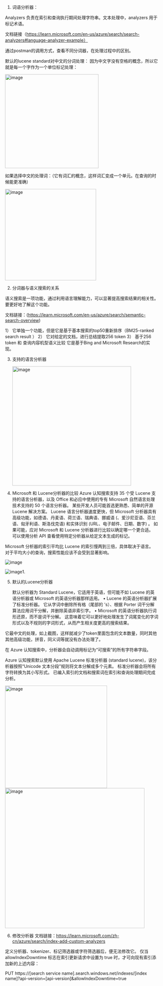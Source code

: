 1. 词语分析器：
   
Analyzers 负责在索引和查询执行期间处理字符串。文本处理中，analyzers 用于标记术语。

文档链接（https://learn.microsoft.com/en-us/azure/search/search-analyzers#language-analyzer-example）

通过postman的调用方式，查看不同分词器，在处理过程中的区别。

默认的lucene standard对中文的分词处理：
因为中文字没有空格的概念，所以它就是每一个字作为一个单位标记处理：

<img width="307" alt="image" src="https://github.com/huqianghui/Lanchain-with-Azure-Open-AI-PDF-files-and-Azure-Cognitive-Search/assets/7360524/7b33f43f-717b-46ef-b987-07be554bc9a0">


如果选择中文的处理词：（它有词汇的概念，这样词汇变成一个单元。在查询的时候能更准确）

<img width="299" alt="image" src="https://github.com/huqianghui/Lanchain-with-Azure-Open-AI-PDF-files-and-Azure-Cognitive-Search/assets/7360524/57073739-4315-495a-98d4-2b08c0f8ca15">

2. 分词器与语义搜索的关系

语义搜索是一项功能，通过利用语言理解能力，可以显著提高搜索结果的相关性。要更好地了解这个功能。

文档链接：(https://learn.microsoft.com/en-us/azure/search/semantic-search-overview)

1）	它单独一个功能，但是它是基于基本搜索的top50重新排序（BM25-ranked search result ）
2）	它对给定的文档，进行总结提取256 token
3）	基于256 token 和 查询内容机型语义比较
它是基于Bing and Microsoft Research的实现。


3. 支持的语言分析器

   <img width="390" alt="image" src="https://github.com/huqianghui/Lanchain-with-Azure-Open-AI-PDF-files-and-Azure-Cognitive-Search/assets/7360524/f0872311-bbc8-4b32-8788-fab1a9be2a32">

4. Microsoft 和 Lucene分析器的比较
   Azure 认知搜索支持 35 个受 Lucene 支持的语言分析器，以及 Office 和必应中使用的专有 Microsoft 自然语言处理技术支持的 50 个语言分析器。
某些开发人员可能首选更熟悉、简单的开源 Lucene 解决方案。 Lucene 语言分析器速度更快，但 Microsoft 分析器具有高级功能，如德语、丹麦语、荷兰语、瑞典语、挪威语 (、爱沙尼亚语、芬兰语、匈牙利语、斯洛伐克语) 和实体识别 (URL、电子邮件、日期、数字) 。 如果可能，应对 Microsoft 和 Lucene 分析器进行比较以确定哪一个更合适。 可以使用分析 API 查看使用特定分析器从给定文本生成的标记。
	
Microsoft 分析器的索引平均比 Lucene 的索引慢两到三倍，具体取决于语言。 对于平均大小的查询，搜索性能应该不会受到显著影响。

![image](https://github.com/huqianghui/Lanchain-with-Azure-Open-AI-PDF-files-and-Azure-Cognitive-Search/assets/7360524/8b2cfc54-056b-4b2a-9ed2-42882cd05fc1)


![image](https://github.com/huqianghui/Lanchain-with-Azure-Open-AI-PDF-files-and-Azure-Cognitive-Search/assets/7360524/47afc8fa-8110-418a-95ef-7f150322941d)1. 

5. 默认的Lucene分析器

   默认分析器为 Standard Lucene，它适用于英语，但可能不如 Lucene 的英语分析器或 Microsoft 的英语分析器那样适用。
•	Lucene 的英语分析器扩展了标准分析器。 它从字词中删除所有格（尾部的 's）、根据 Porter 词干分解算法应用词干分解，并删除英语非索引字。
•	Microsoft 的英语分析器执行词形还原，而不是词干分解。 这意味着它可以更好地处理发生了词尾变化的字词形式以及不规则的字词形式，从而产生相关度更高的搜索结果。

它最中文的处理，如上截图，这样就减少了token里面包含的文本数量，同时其他其他高级功能，拼音，同义词等就没有办法处理了。

在 Azure 认知搜索中，分析器会自动调用标记为“可搜索”的所有字符串字段。

Azure 认知搜索默认使用 Apache Lucene 标准分析器 (standard lucene)，该分析器按照“Unicode 文本分段”规则将文本分解成多个元素。 
标准分析器会将所有字符转换为其小写形式。 已编入索引的文档和搜索词在索引和查询处理期间完成分析。


<img width="335" alt="image" src="https://github.com/huqianghui/Lanchain-with-Azure-Open-AI-PDF-files-and-Azure-Cognitive-Search/assets/7360524/59d2d174-a693-4fe3-8671-45ffd991099c">



<img width="458" alt="image" src="https://github.com/huqianghui/Lanchain-with-Azure-Open-AI-PDF-files-and-Azure-Cognitive-Search/assets/7360524/bf872cbf-6744-4fd3-add4-6242c863057b">

6.  修改分析器
   文档链接：https://learn.microsoft.com/zh-cn/azure/search/index-add-custom-analyzers

定义分析器、tokenizer、标记筛选器或字符筛选器后，便无法修改它。 仅当 allowIndexDowntime 标志在索引更新请求中设置为 true 时，才可向现有索引添加新的上述内容：

PUT https://[search service name].search.windows.net/indexes/[index name]?api-version=[api-version]&allowIndexDowntime=true











